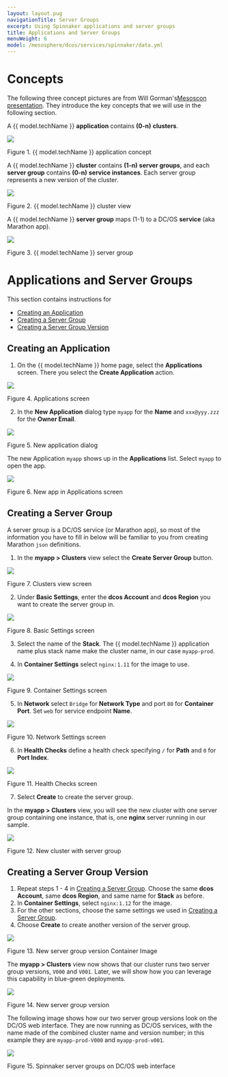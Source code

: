 ```yaml
---
layout: layout.pug
navigationTitle: Server Groups
excerpt: Using Spinnaker applications and server groups
title: Applications and Server Groups
menuWeight: 6
model: /mesosphere/dcos/services/spinnaker/data.yml
---
```


# Concepts

The following three concept pictures are from Will Gorman's[Mesoscon presentation](
http://events.linuxfoundation.org/sites/events/files/slides/Continuous%20Delivery%20for%20DC%3AOS%20%20with%20Spinnaker.pdf). They introduce the key concepts that we will use in the following section.

A {{ model.techName }} **application** contains **(0-n)** **clusters**.

[<img src="/mesosphere/dcos/services/spinnaker/0.3.2-1.9.2/img/acs-c01.png"/>](/mesosphere/dcos/services/spinnaker/0.3.2-1.9.2/img/acs-c01.png)

Figure 1. {{ model.techName }} application concept

A {{ model.techName }} **cluster** contains **(1-n)** **server groups**, and each **server group** contains **(0-n)** **service instances**. Each server group represents a new version of the cluster.

[<img src="/mesosphere/dcos/services/spinnaker/0.3.2-1.9.2/img/acs-c02.png"/>](/mesosphere/dcos/services/spinnaker/0.3.2-1.9.2/img/acs-c02.png)

Figure 2. {{ model.techName }} cluster view

A {{ model.techName }} **server group** maps (1-1) to a DC/OS **service** (aka Marathon app).

[<img src="/mesosphere/dcos/services/spinnaker/0.3.2-1.9.2/img/acs-c03.png"/>](/mesosphere/dcos/services/spinnaker/0.3.2-1.9.2/img/acs-c03.png)

Figure 3. {{ model.techName }} server group


# Applications and Server Groups

This section contains instructions for

* [Creating an Application](#creating-an-application)
* [Creating a Server Group](#creating-a-server-group)
* [Creating a Server Group Version](#creating-a-new-server-group-version)


## Creating an Application

1. On the {{ model.techName }} home page, select the **Applications** screen. There you select the **Create Application** action.

[<img src="/mesosphere/dcos/services/spinnaker/0.3.2-1.9.2/img/acs01.png"/>](/mesosphere/dcos/services/spinnaker/0.3.2-1.9.2/img/acs01.png)

Figure 4. Applications screen

2. In the **New Application** dialog type `myapp` for the **Name** and `xxx@yyy.zzz` for the **Owner Email**.

[<img src="/mesosphere/dcos/services/spinnaker/0.3.2-1.9.2/img/acs02.png"/>](/mesosphere/dcos/services/spinnaker/0.3.2-1.9.2/img/acs02.png)

Figure 5. New application dialog

The new Application `myapp` shows up in the **Applications** list. Select `myapp` to open the app.

[<img src="/mesosphere/dcos/services/spinnaker/0.3.2-1.9.2/img/acs03.png"/>](/mesosphere/dcos/services/spinnaker/0.3.2-1.9.2/img/acs03.png)

Figure 6. New app in Applications screen

<a name="creating-a-server-group"></a>

## Creating a Server Group

A server group is a DC/OS service (or Marathon app), so most of the information you have to fill in below will be familiar to you from creating Marathon `json` definitions.

1. In the **myapp > Clusters** view select the **Create Server Group** button.

[<img src="/mesosphere/dcos/services/spinnaker/0.3.2-1.9.2/img/acs04.png"/>](/mesosphere/dcos/services/spinnaker/0.3.2-1.9.2/img/acs04.png)

Figure 7. Clusters view screen

2. Under **Basic Settings**, enter the **dcos Account** and **dcos Region** you want to create the server group in. 

[<img src="/mesosphere/dcos/services/spinnaker/0.3.2-1.9.2/img/acs05.png"/>](/mesosphere/dcos/services/spinnaker/0.3.2-1.9.2/img/acs05.png)

Figure 8. Basic Settings screen

3. Select the name of the **Stack**. The {{ model.techName }} application name plus stack name make the cluster name, in our case `myapp-prod`.

4. In **Container Settings** select `nginx:1.11` for the image to use.

[<img src="/mesosphere/dcos/services/spinnaker/0.3.2-1.9.2/img/acs06.png"/>](/mesosphere/dcos/services/spinnaker/0.3.2-1.9.2/img/acs06.png)

Figure 9. Container Settings screen

5. In **Network** select `Bridge` for **Network Type** and port `80` for **Container Port**. Set `web` for service endpoint **Name**.

[<img src="/mesosphere/dcos/services/spinnaker/0.3.2-1.9.2/img/acs07.png"/>](/mesosphere/dcos/services/spinnaker/0.3.2-1.9.2/img/acs07.png)

Figure 10. Network Settings screen

6. In **Health Checks** define a health check specifying `/` for **Path** and `0` for **Port Index**. 

[<img src="/mesosphere/dcos/services/spinnaker/0.3.2-1.9.2/img/acs08.png"/>](/mesosphere/dcos/services/spinnaker/0.3.2-1.9.2/img/acs08.png)

Figure 11. Health Checks screen

7. Select **Create** to create the server group.

In the **myapp > Clusters** view, you will see the new cluster with one server group containing one instance, that is, one **nginx** server running in our sample.

[<img src="/mesosphere/dcos/services/spinnaker/0.3.2-1.9.2/img/acs09.png"/>](/mesosphere/dcos/services/spinnaker/0.3.2-1.9.2/img/acs09.png)

Figure 12. New cluster with server group

## Creating a Server Group Version

1. Repeat steps 1 - 4 in [Creating a Server Group](#creating-a-server-group). Choose the same **dcos Account**, same **dcos Region**, and same name for **Stack** as before.
1. In **Container Settings**, select `nginx:1.12` for the image. 
1. For the other sections, choose the same settings we used in [Creating a Server Group](#creating-a-server-group).
1. Choose **Create** to create another version of the server group.

[<img src="/mesosphere/dcos/services/spinnaker/0.3.2-1.9.2/img/acs10.png"/>](/mesosphere/dcos/services/spinnaker/0.3.2-1.9.2/img/acs10.png)

Figure 13. New server group version Container Image

The **myapp > Clusters** view now shows that our cluster runs two server group versions, `V000` and `V001`. Later, we will show how you can leverage this capability in blue-green deployments.

[<img src="/mesosphere/dcos/services/spinnaker/0.3.2-1.9.2/img/acs11.png"/>](/mesosphere/dcos/services/spinnaker/0.3.2-1.9.2/img/acs11.png)

Figure 14. New server group version

The following image shows how our two server group versions look on the DC/OS web interface. They are now running as DC/OS services, with the name made of the combined cluster name and version number; in this example they are `myapp-prod-V000` and `myapp-prod-v001`.

[<img src="/mesosphere/dcos/services/spinnaker/0.3.2-1.9.2/img/acs12.png"/>](/mesosphere/dcos/services/spinnaker/0.3.2-1.9.2/img/acs12.png)

Figure 15. Spinnaker server groups on DC/OS web interface
